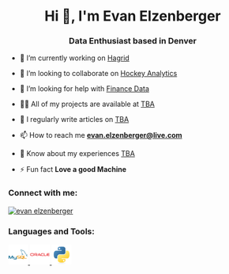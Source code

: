<h1 align="center">Hi 👋, I'm Evan Elzenberger</h1>
<h3 align="center">Data Enthusiast based in Denver</h3>

- 🔭 I’m currently working on [Hagrid](link)

- 👯 I’m looking to collaborate on [Hockey Analytics](link)

- 🤝 I’m looking for help with [Finance Data](link)

- 👨‍💻 All of my projects are available at [TBA](TBA)

- 📝 I regularly write articles on [TBA](TBA)

- 📫 How to reach me **evan.elzenberger@live.com**

- 📄 Know about my experiences [TBA](TBA)

- ⚡ Fun fact **Love a good Machine**

<h3 align="left">Connect with me:</h3>
<p align="left">
<a href="https://linkedin.com/in/evan elzenberger" target="blank"><img align="center" src="https://raw.githubusercontent.com/rahuldkjain/github-profile-readme-generator/master/src/images/icons/Social/linked-in-alt.svg" alt="evan elzenberger" height="30" width="40" /></a>
</p>

<h3 align="left">Languages and Tools:</h3>
<p align="left"> <a href="https://www.mysql.com/" target="_blank" rel="noreferrer"> <img src="https://raw.githubusercontent.com/devicons/devicon/master/icons/mysql/mysql-original-wordmark.svg" alt="mysql" width="40" height="40"/> </a> <a href="https://www.oracle.com/" target="_blank" rel="noreferrer"> <img src="https://raw.githubusercontent.com/devicons/devicon/master/icons/oracle/oracle-original.svg" alt="oracle" width="40" height="40"/> </a> <a href="https://www.python.org" target="_blank" rel="noreferrer"> <img src="https://raw.githubusercontent.com/devicons/devicon/master/icons/python/python-original.svg" alt="python" width="40" height="40"/> </a> </p>

